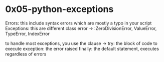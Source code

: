 # 0x05-python-exceptions

Errors: this include syntax errors which are mostly a typo in your script
Exceptions: this are different class error ->
	:ZeroDivisionError, ValueError, TypeError, IndexError

to handle most exceptions, you use the clause ->
	try: the block of code to execute
	exception: the error raised
	finally: the default statement, executes regardless of errors

